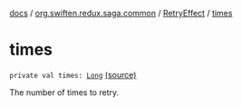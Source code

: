 [docs](../../index.md) / [org.swiften.redux.saga.common](../index.md) / [RetryEffect](index.md) / [times](./times.md)

# times

`private val times: `[`Long`](https://kotlinlang.org/api/latest/jvm/stdlib/kotlin/-long/index.html) [(source)](https://github.com/protoman92/KotlinRedux/tree/master/common/common-saga/src/main/kotlin/org/swiften/redux/saga/common/RetryEffect.kt#L17)

The number of times to retry.

